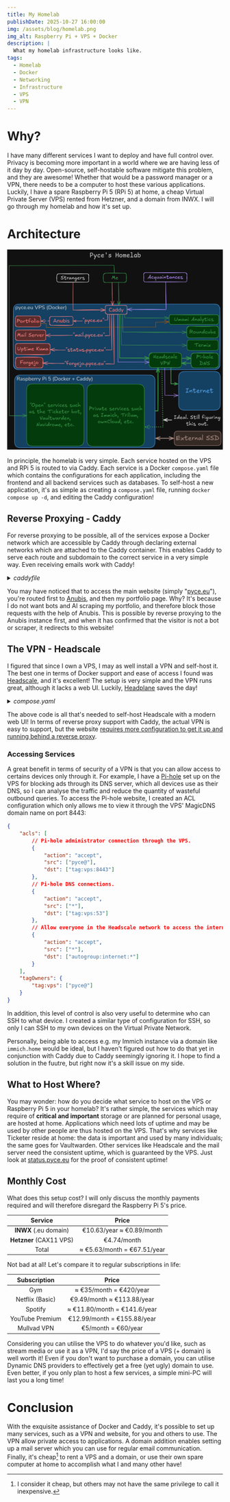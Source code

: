 ```yaml
---
title: My Homelab
publishDate: 2025-10-27 16:00:00
img: /assets/blog/homelab.png
img_alt: Raspberry Pi + VPS + Docker
description: |
  What my homelab infrastructure looks like.
tags:
  - Homelab
  - Docker
  - Networking
  - Infrastructure
  - VPS
  - VPN
---
```


# Why?

I have many different services I want to deploy and have full control over. Privacy is becoming more important in a world
where we are having less of it day by day. Open-source, self-hostable software mitigate this problem, and they are awesome!
Whether that would be a password manager or a VPN, there needs to be a computer to host these various applications.
Luckily, I have a spare Raspberry Pi 5 (RPi 5) at home, a cheap Virtual Private Server (VPS) rented from Hetzner, and a domain from INWX.
I will go through my homelab and how it's set up.

# Architecture

![Architecture of the homelab.](./Architecture%202025-10-27.png)

In principle, the homelab is very simple. Each service hosted on the VPS and RPi 5 is routed to via Caddy.
Each service is a Docker `compose.yaml` file which contains the configurations for each application,
including the frontend and all backend services such as databases.
To self-host a new application, it's as simple as creating a `compose.yaml` file,
running `docker compose up -d`, and editing the Caddy configuration!

## Reverse Proxying - Caddy

For reverse proxying to be possible, all of the services expose a Docker network
which are accessible by Caddy through declaring external networks which are attached to the Caddy container.
This enables Caddy to serve each route and subdomain to the correct service in a very simple way.
Even receiving emails work with Caddy!

<details>
  <summary><i>caddyfile</i></summary>

In this example, **forgejo** is a container which exposed its network to Caddy.

```caddyfile
forgejo.pyce.eu {
  reverse_proxy forgejo:3000
}
```

</details>

You may have noticed that to access the main website (simply "[pyce.eu](https://pyce.eu)"), you're routed first
to [Anubis](https://anubis.techaro.lol/), and then my portfolio page. Why? It's because
I do not want bots and AI scraping my portfolio, and therefore block those requests with the help of Anubis.
This is possible by reverse proxying to the Anubis instance first, and when it has confirmed that the visitor
is not a bot or scraper, it redirects to this website!

## The VPN - Headscale

I figured that since I own a VPS, I may as well install a VPN and self-host it.
The best one in terms of Docker support and ease of access I found was [Headscale](https://headscale.net/stable/), and it's excellent!
The setup is very simple and the VPN runs great, although it lacks a web UI. Luckily, [Headplane](https://github.com/tale/headplane) saves the day!

<details>
  <summary><i>compose.yaml</i></summary>

```yaml
services:
  headscale:
    image: headscale/headscale:latest
    container_name: headscale
    restart: unless-stopped
    expose:
      - 8080
      - 9090
    volumes:
      - ./headscale-config:/etc/headscale
      - headscale_data_lib:/var/lib/headscale
      - headscale_data_run:/var/run/headscale
    labels:
      me.tale.headplane.target: headscale
    command: serve
    networks:
      - headscale_network

  headplane:
    image: ghcr.io/tale/headplane:latest
    container_name: headplane
    restart: unless-stopped
    volumes:
      - ./headplane-config/config.yaml:/etc/headplane/config.yaml
      - ./headscale-config/config.yaml:/etc/headscale/config.yaml
      - headplane_data:/var/lib/headplane
      - /var/run/docker.sock:/var/run/docker.sock:ro
    networks:
      - headscale_network

volumes:
  headscale_data_lib:
  headscale_data_run:
  headplane_data:

networks:
  headscale_network:
    # name: headscale_network
```

</details>

The above code is all that's needed to self-host Headscale with a modern web UI! In terms of
reverse proxy support with Caddy, the actual VPN is easy to support, but the website
[requires more configuration to get it up and running behind a reverse proxy](https://headplane.net/install/docker#example-traefik-configuration).

### Accessing Services

A great benefit in terms of security of a VPN is that you can allow access to certains devices only through it.
For example, I have a [Pi-hole](https://github.com/pi-hole/pi-hole) set up on the VPS for blocking ads through its DNS server,
which all devices use as their DNS, so I can analyse the traffic and reduce the quantity of wasteful outbound queries.
To access the Pi-hole website, I created an ACL configuration which only allows me to view it through
the VPS' MagicDNS domain name on port 8443:

```json
{
	"acls": [
		// Pi-hole administrator connection through the VPS.
		{
			"action": "accept",
			"src": ["pyce@"],
			"dst": ["tag:vps:8443"]
		},
		// Pi-hole DNS connections.
		{
			"action": "accept",
			"src": ["*"],
			"dst": ["tag:vps:53"]
		},
		// Allow everyone in the Headscale network to access the internet on any exit node.
		{
			"action": "accept",
			"src": ["*"],
			"dst": ["autogroup:internet:*"]
		}
	],
	"tagOwners": {
		"tag:vps": ["pyce@"]
	}
}
```

In addition, this level of control is also very useful to determine who can SSH to what device.
I created a similar type of configuration for SSH, so only I can SSH to my own devices on the Virtual Private Network.

Personally, being able to access e.g. my Immich instance via a domain like `immich.home` would be ideal,
but I haven't figured out how to do that yet in conjunction with Caddy due to Caddy seemingly ignoring it.
I hope to find a solution in the fuutre, but right now it's a skill issue on my side.

## What to Host Where?

You may wonder: how do you decide what service to host on the VPS or Raspberry Pi 5 in your homelab?
It's rather simple, the services which may require of **critical and important** storage or are planned for personal usage,
are hosted at home. Applications which need lots of uptime and may be used by other people are thus hosted on the VPS.
That's why services like Ticketer reside at home: the data is important and used by many individuals;
the same goes for Vaultwarden. Other services like Headscale and the mail server need the consistent uptime,
which is guaranteed by the VPS. Just look at [status.pyce.eu](https://status.pyce.eu) for the proof of consistent uptime!

## Monthly Cost

What does this setup cost? I will only discuss the monthly payments required and will therefore disregard
the Raspberry Pi 5's price.

|         Service         |            Price            |
| :---------------------: | :-------------------------: |
|  **INWX** (.eu domain)  |  €10.63/year ≈ €0.89/month  |
| **Hetzner** (CAX11 VPS) |         €4.74/month         |
|          Total          | ≈ €5.63/month = €67.51/year |

Not bad at all! Let's compare it to regular subscriptions in life:

|  Subscription   |            Price             |
| :-------------: | :--------------------------: |
|       Gym       |   ≈ €35/month = €420/year    |
| Netflix (Basic) |  €9.49/month ≈ €113.88/year  |
|     Spotify     | ≈ €11.80/month = €141.6/year |
| YouTube Premium | €12.99/month = €155.88/year  |
|   Mullvad VPN   |     €5/month = €60/year      |

Considering you can utilise the VPS to do whatever you'd like, such as stream media or use it as a VPN,
I'd say the price of a VPS (+ domain) is well worth it! Even if you don't want to purchase a domain,
you can utilise Dynamic DNS providers to effectively get a free (yet ugly) domain to use.
Even better, if you only plan to host a few services, a simple mini-PC will last you a long time!

# Conclusion

With the exquisite assistance of Docker and Caddy, it's possible to set up many services,
such as a VPN and website, for you and others to use. The VPN allow private access to applications.
A domain addition enables setting up a mail server which you can use for regular email communication.
Finally, it's cheap[^1] to rent a VPS and a domain,
or use their own spare computer at home to accomplish what I and many other have!

[^1]: I consider it cheap, but others may not have the same privilege to call it inexpensive.
